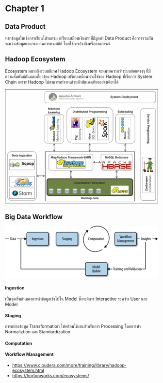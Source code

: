 ﻿# Chapter 1

## Data Product

หากข้อมูลในเชิงการเขียนโปรแกรม เปรียบเสมือนเงินตราที่มีมูลค่า Data Product คือการรวมกันระหว่างข้อมูลและกระบวนการทางสถิติ โดยใช้การอ้างอิงหรือคาดการณ์

## Hadoop Ecosystem

Ecosystem หมายถึงระบบนิเวศ Hadoop Ecosystem จะหมายความว่าระบบย่อยต่างๆ ที่มีความสัมพันธ์กันและเกี่ยวข้อง Hadoop เปรียบเหมือนห่วงโซ่ของ Hadoop ที่เรียกว่า System Chain เพราะ Hadoop ไม่สามารถทำงานด้วยตัวมันเองเพียงอย่างเดียวได้

![](/Images/Ch01-03.png)

## Big Data Workflow

![](/Images/Ch01-02.png)

#### Ingestion
เป็นจุดเริ่มต้นของการนำข้อมูลเข้าไปใน Model ซึ่งจะมีการ Interactive ระหว่าง User และ Model 

#### Staging
การแปลงข้อมูล Transformation ให้พร้อมใช้งานสำหรับการ Processing โดยการทำ Normaliztion และ Standardization

#### Computation


#### Workflow Management


* https://www.cloudera.com/more/training/library/hadoop-ecosystem.html
* https://hortonworks.com/ecosystems/